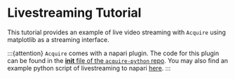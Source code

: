 # Livestreaming Tutorial

This tutorial provides an example of live video streaming with `Acquire` using matplotlib as a streaming interface. 

:::{attention}
`Acquire` comes with a napari plugin. The code for this plugin can be found in the [__init__ file of the `acquire-python` repo](https://github.com/acquire-project/acquire-python/blob/main/python/acquire/__init__.py). You may also find an example python script of livestreaming to napari [here](https://github.com/acquire-project/acquire-docs/blob/dgmccart-patch-2/docs/examples/livestream_napari.py).
:::
